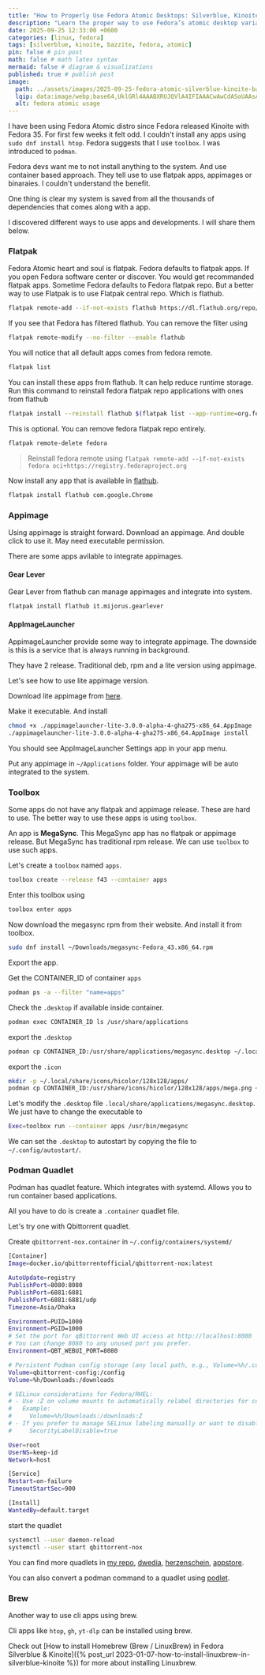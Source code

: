 ```yaml
---
title: "How to Properly Use Fedora Atomic Desktops: Silverblue, Kinoite, and Bazzite Explained"
description: "Learn the proper way to use Fedora’s atomic desktop variants—Silverblue, Kinoite, and Bazzite. This guide explains their unique features, package management, container workflows, and tips for a smooth, efficient experience on immutable Fedora desktops."
date: 2025-09-25 12:33:00 +0600
categories: [linux, fedora]
tags: [silverblue, kinoite, bazzite, fedora, atomic]
pin: false # pin post
math: false # math latex syntax
mermaid: false # diagram & visualizations
published: true # publish post
image:
  path: ../assets/images/2025-09-25-fedora-atomic-silverblue-kinoite-bazzite-usage/cover.webp
  lqip: data:image/webp;base64,UklGRl4AAABXRUJQVlA4IFIAAACwAwCdASoUAAsAPzmGulOvKKWisAgB4CcJYgCw7Bcx8Vf7V27oAAD6c2jTpPubDweSQEc6d8Qeggy3Oz7QfRuEYK9UUS7FofziSlzBraW0oAAA
  alt: fedora atomic usage
---
```


I have been using Fedora Atomic distro since Fedora released Kinoite with Fedora 35. For first few weeks it felt odd. I couldn't install any apps using `sudo dnf install htop`. Fedora suggests that I use `toolbox`. I was introduced to `podman`. 

Fedora devs want me to not install anything to the system. And use container based approach. They tell use to use flatpak apps, appimages or binaraies. I couldn't understand the benefit.

One thing is clear my system is saved from all the thousands of dependencies that comes along with a app. 

I discovered different ways to use apps and developments. I will share them below.

### Flatpak

Fedora Atomic heart and soul is flatpak. Fedora defaults to flatpak apps. If you open Fedora software center or discover. You would get recommanded flatpak apps. Sometime Fedora defaults to Fedora flatpak repo. But a better way to use Flatpak is to use Flatpak central repo. Which is flathub.

```sh
flatpak remote-add --if-not-exists flathub https://dl.flathub.org/repo/flathub.flatpakrepo
```

If you see that Fedora has filtered flathub. You can remove the filter using
```sh
flatpak remote-modify --no-filter --enable flathub
```

You will notice that all default apps comes from fedora remote.
```sh
flatpak list
```

You can install these apps from flathub. It can help reduce runtime storage.
Run this command to reinstall fedora flatpak repo applications with ones from flathub
```sh
flatpak install --reinstall flathub $(flatpak list --app-runtime=org.fedoraproject.Platform --columns=application | tail -n +1 )
```

This is optional. You can remove fedora flatpak repo entirely.
```sh
flatpak remote-delete fedora
```
> Reinstall fedora remote using `flatpak remote-add --if-not-exists fedora oci+https://registry.fedoraproject.org`


Now install any app that is available in [flathub](https://flathub.org).

```sh
flatpak install flathub com.google.Chrome
```

### Appimage

Using appimage is straight forward. Download an appimage. And double click to use it. May need executable permission.

There are some apps avilable to integrate appimages.

#### Gear Lever

Gear Lever from flathub can manage appimages and integrate into system.

```sh
flatpak install flathub it.mijorus.gearlever
```

#### AppImageLauncher

AppimageLauncher provide some way to integrate appimage. The downside is this is a service that is always running in background.

They have 2 release. Traditional deb, rpm and a lite version using appimage.

Let's see how to use lite appimage version.

Download lite appimage from [here](https://github.com/TheAssassin/AppImageLauncher/releases).

Make it executable. And install
```sh
chmod +x ./appimagelauncher-lite-3.0.0-alpha-4-gha275-x86_64.AppImage
./appimagelauncher-lite-3.0.0-alpha-4-gha275-x86_64.AppImage install
```

You should see AppImageLauncher Settings app in your app menu.

Put any appimage in `~/Applications` folder. Your appimage will be auto integrated to the system.

### Toolbox

Some apps do not have any flatpak and appimage release. These are hard to use. The better way to use these apps is using `toolbox`.

An app is **MegaSync**. This MegaSync app has no flatpak or appimage release. But MegaSync has traditional rpm release. We can use `toolbox` to use such apps.


Let's create a `toolbox` named `apps`.
```sh
toolbox create --release f43 --container apps
```

Enter this toolbox using 
```sh
toolbox enter apps
```

Now download the megasync rpm from their website. And install it from toolbox.
```sh
sudo dnf install ~/Downloads/megasync-Fedora_43.x86_64.rpm
```

Export the app.

Get the CONTAINER_ID of container `apps`
```sh
podman ps -a --filter "name=apps"
```

Check the `.desktop` if available inside container.
```sh
podman exec CONTAINER_ID ls /usr/share/applications
```

export the `.desktop`
```sh
podman cp CONTAINER_ID:/usr/share/applications/megasync.desktop ~/.local/share/applications/megasync.desktop
```
export the `.icon`
```sh
mkdir -p ~/.local/share/icons/hicolor/128x128/apps/
podman cp CONTAINER_ID:/usr/share/icons/hicolor/128x128/apps/mega.png ~/.local/share/icons/hicolor/128x128/apps/
```

Let's modify the `.desktop` file `.local/share/applications/megasync.desktop`. We just have to change the executable to  
```sh
Exec=toolbox run --container apps /usr/bin/megasync
```

We can set the `.desktop` to autostart by copying the file to `~/.config/autostart/`.


### Podman Quadlet

Podman has quadlet feature. Which integrates with systemd. Allows you to run container based applications.

All you have to do is create a `.container` quadlet file.

Let's try one with Qbittorrent quadlet.

Create `qbittorrent-nox.container` in `~/.config/containers/systemd/`

```sh
[Container]
Image=docker.io/qbittorrentofficial/qbittorrent-nox:latest

AutoUpdate=registry
PublishPort=8080:8080
PublishPort=6881:6881
PublishPort=6881:6881/udp
Timezone=Asia/Dhaka

Environment=PUID=1000
Environment=PGID=1000
# Set the port for qBittorrent Web UI access at http://localhost:8080
# You can change 8080 to any unused port you prefer.
Environment=QBT_WEBUI_PORT=8080

# Persistent Podman config storage (any local path, e.g., Volume=%h/.config/qBittorrent:/config)
Volume=qbittorrent-config:/config
Volume=%h/Downloads:/downloads

# SELinux considerations for Fedora/RHEL:
# - Use :Z on volume mounts to automatically relabel directories for container access.
#   Example:
#     Volume=%h/Downloads:/downloads:Z
# - If you prefer to manage SELinux labeling manually or want to disable relabeling:
#     SecurityLabelDisable=true

User=root
UserNS=keep-id
Network=host

[Service]
Restart=on-failure
TimeoutStartSec=900

[Install]
WantedBy=default.target
```

start the quadlet
```sh
systemctl --user daemon-reload
systemctl --user start qbittorrent-nox
```

You can find more quadlets in [my repo](https://github.com/tazihad/podman-quadlets), [dwedia](https://github.com/dwedia/podmanQuadlets), [herzenschein](https://github.com/herzenschein/herz-quadlet), [appstore](https://github.com/containers/appstore).

You can also convert a podman command to a quadlet using [podlet](https://github.com/containers/podlet/releases).

### Brew

Another way to use cli apps using brew.

Cli apps like `htop`, `gh`, `yt-dlp` can be installed using brew.

Check out [How to install Homebrew (Brew / LinuxBrew) in Fedora Silverblue & Kinoite]({% post_url 2023-01-07-how-to-install-linuxbrew-in-silverblue-kinoite %}) for more about installing Linuxbrew.